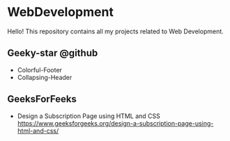# WebDevelopment

Hello!
This repository contains all my projects related to Web Development.

## Geeky-star @github
* Colorful-Footer
* Collapsing-Header

## GeeksForFeeks
* Design a Subscription Page using HTML and CSS
https://www.geeksforgeeks.org/design-a-subscription-page-using-html-and-css/
